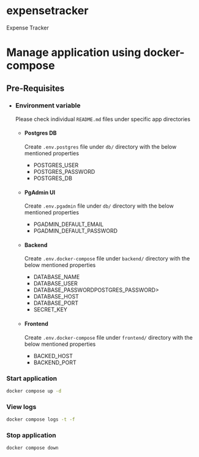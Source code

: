 # expensetracker
Expense Tracker

# Manage application using docker-compose

## Pre-Requisites

- ### Environment variable
    Please check individual ```README.md``` files under specific app directories
    - #### Postgres DB
        Create ```.env.postgres``` file under ```db/``` directory with the below mentioned properties
        - POSTGRES_USER
        - POSTGRES_PASSWORD
        - POSTGRES_DB
    
    - #### PgAdmin UI
        Create ```.env.pgadmin``` file under ```db/``` directory with the below mentioned properties
        - PGADMIN_DEFAULT_EMAIL
        - PGADMIN_DEFAULT_PASSWORD
    
    - #### Backend
        Create ```.env.docker-compose``` file under ```backend/``` directory with the below mentioned properties
        - DATABASE_NAME
        - DATABASE_USER
        - DATABASE_PASSWORDPOSTGRES_PASSWORD>
        - DATABASE_HOST
        - DATABASE_PORT
        - SECRET_KEY
    - #### Frontend
        Create ```.env.docker-compose``` file under ```frontend/``` directory with the below mentioned properties
        - BACKED_HOST
        - BACKEND_PORT

### Start application
```bash
docker compose up -d
```

### View logs
```bash
docker compose logs -t -f
```
### Stop application
```bash
docker compose down
```